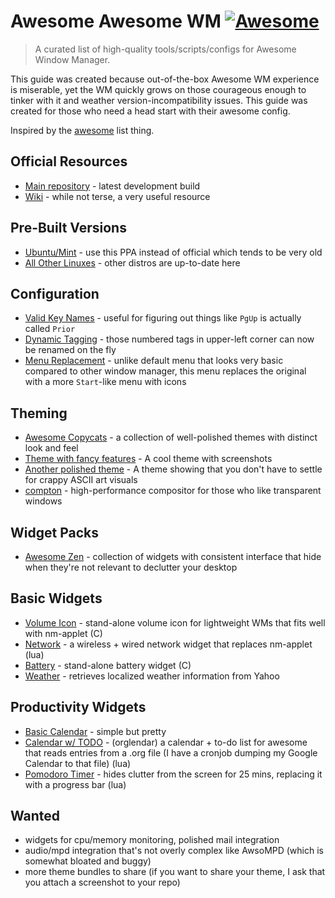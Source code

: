 # Awesome Awesome WM [![Awesome](https://cdn.rawgit.com/sindresorhus/awesome/d7305f38d29fed78fa85652e3a63e154dd8e8829/media/badge.svg)](https://github.com/sindresorhus/awesome)

> A curated list of high-quality tools/scripts/configs for Awesome Window Manager.

This guide was created because out-of-the-box Awesome WM experience is miserable, yet the WM quickly grows on those courageous enough to tinker with it and weather version-incompatibility issues. This guide was created for those who need a head start with their awesome config.

Inspired by the [awesome](https://github.com/sindresorhus/awesome) list thing.

## Official Resources
- [Main repository](https://github.com/awesomeWM/awesome) - latest development build
- [Wiki](http://awesome.naquadah.org/wiki/Main_Page) - while not terse, a very useful resource

## Pre-Built Versions
- [Ubuntu/Mint](https://launchpad.net/~klaus-vormweg/+archive/ubuntu/awesome) - use this PPA instead of official which tends to be very old
- [All Other Linuxes](http://pkgs.org/download/awesome) - other distros are up-to-date here

## Configuration
- [Valid Key Names](http://wiki.linuxquestions.org/wiki/List_of_keysyms) - useful for figuring out things like `PgUp` is actually called `Prior`
- [Dynamic Tagging](https://github.com/pw4ever/awesome-wm-config) - those numbered tags in upper-left corner can now be renamed on the fly
- [Menu Replacement](https://github.com/terceiro/awesome-freedesktop) - unlike default menu that looks very basic compared to other window manager, this menu replaces the original with a more `Start`-like menu with icons

## Theming
- [Awesome Copycats](https://github.com/copycat-killer/awesome-copycats) - a collection of well-polished themes with distinct look and feel
- [Theme with fancy features](https://github.com/actionless/awesome_config) - A cool theme with screenshots
- [Another polished theme](https://github.com/worron/awesome-config) - A theme showing that you don't have to settle for crappy ASCII art visuals
- [compton](https://github.com/chjj/compton) - high-performance compositor for those who like transparent windows

## Widget Packs
- [Awesome Zen](https://github.com/atsepkov/awesome-zen) - collection of widgets with consistent interface that hide when they're not relevant to declutter your desktop

## Basic Widgets
- [Volume Icon](https://github.com/Maato/volumeicon) - stand-alone volume icon for lightweight WMs that fits well with nm-applet (C)
- [Network](https://github.com/plotnikovanton/net_widgets) - a wireless + wired network widget that replaces nm-applet (lua)
- [Battery](https://github.com/NuckChorris/assault/) - stand-alone battery widget (C)
- [Weather](https://github.com/ralluri/yawn) - retrieves localized weather information from Yahoo

## Productivity Widgets
- [Basic Calendar](https://github.com/cdump/awesome-calendar) - simple but pretty
- [Calendar w/ TODO](https://github.com/alexander-yakushev/Orglendar) - (orglendar) a calendar + to-do list for awesome that reads entries from a .org file (I have a cronjob dumping my Google Calendar to that file) (lua)
- [Pomodoro Timer](https://github.com/optama/awmodoro) - hides clutter from the screen for 25 mins, replacing it with a progress bar (lua)

## Wanted
- widgets for cpu/memory monitoring, polished mail integration
- audio/mpd integration that's not overly complex like AwsoMPD (which is somewhat bloated and buggy)
- more theme bundles to share (if you want to share your theme, I ask that you attach a screenshot to your repo)
